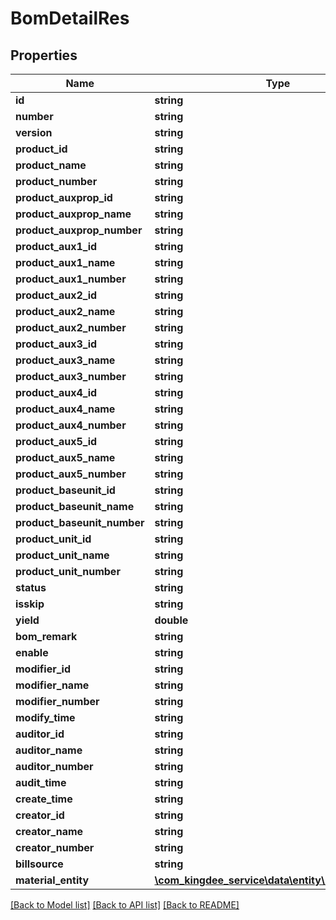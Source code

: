 # BomDetailRes

## Properties
Name | Type | Description | Notes
------------ | ------------- | ------------- | -------------
**id** | **string** |  | [optional] 
**number** | **string** |  | [optional] 
**version** | **string** |  | [optional] 
**product_id** | **string** |  | [optional] 
**product_name** | **string** |  | [optional] 
**product_number** | **string** |  | [optional] 
**product_auxprop_id** | **string** |  | [optional] 
**product_auxprop_name** | **string** |  | [optional] 
**product_auxprop_number** | **string** |  | [optional] 
**product_aux1_id** | **string** |  | [optional] 
**product_aux1_name** | **string** |  | [optional] 
**product_aux1_number** | **string** |  | [optional] 
**product_aux2_id** | **string** |  | [optional] 
**product_aux2_name** | **string** |  | [optional] 
**product_aux2_number** | **string** |  | [optional] 
**product_aux3_id** | **string** |  | [optional] 
**product_aux3_name** | **string** |  | [optional] 
**product_aux3_number** | **string** |  | [optional] 
**product_aux4_id** | **string** |  | [optional] 
**product_aux4_name** | **string** |  | [optional] 
**product_aux4_number** | **string** |  | [optional] 
**product_aux5_id** | **string** |  | [optional] 
**product_aux5_name** | **string** |  | [optional] 
**product_aux5_number** | **string** |  | [optional] 
**product_baseunit_id** | **string** |  | [optional] 
**product_baseunit_name** | **string** |  | [optional] 
**product_baseunit_number** | **string** |  | [optional] 
**product_unit_id** | **string** |  | [optional] 
**product_unit_name** | **string** |  | [optional] 
**product_unit_number** | **string** |  | [optional] 
**status** | **string** |  | [optional] 
**isskip** | **string** |  | [optional] 
**yield** | **double** |  | [optional] 
**bom_remark** | **string** |  | [optional] 
**enable** | **string** |  | [optional] 
**modifier_id** | **string** |  | [optional] 
**modifier_name** | **string** |  | [optional] 
**modifier_number** | **string** |  | [optional] 
**modify_time** | **string** |  | [optional] 
**auditor_id** | **string** |  | [optional] 
**auditor_name** | **string** |  | [optional] 
**auditor_number** | **string** |  | [optional] 
**audit_time** | **string** |  | [optional] 
**create_time** | **string** |  | [optional] 
**creator_id** | **string** |  | [optional] 
**creator_name** | **string** |  | [optional] 
**creator_number** | **string** |  | [optional] 
**billsource** | **string** |  | [optional] 
**material_entity** | [**\com_kingdee_service\data\entity\MaterialEntity[]**](MaterialEntity.md) |  | [optional] 

[[Back to Model list]](../README.md#documentation-for-models) [[Back to API list]](../README.md#documentation-for-api-endpoints) [[Back to README]](../README.md)



